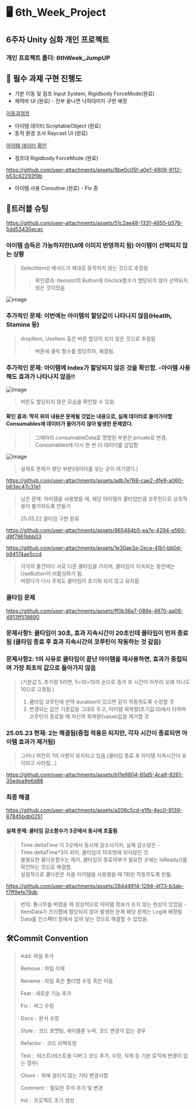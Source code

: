 # 🖥️ 6th_Week_Project
## 6주차 Unity 심화 개인 프로젝트
### 개인 프로젝트 폴더: 6thWeek_JumpUP


## 📖 필수 과제 구현 진행도

- 기본 이동 및 점프 Input System, Rigidbody ForceMode(완료)
- 체력바 UI (완료) - 전부 끝나면 낙하대미지 구현 예정
  
[이동과점프](https://github.com/user-attachments/assets/ff9a429d-3ab6-435f-aee3-9e558145761b)

- 아이템 데이터 ScriptableObject (완료)
- 동적 환경 조사 Raycast UI (완료)

[아이템 데이터 확인](https://github.com/user-attachments/assets/af4f1f31-5e82-4bf6-a0b2-7d566c068cca)


  
- 점프대 Rigidbody ForceMode (완료)


https://github.com/user-attachments/assets/8be0c05f-a0e1-4809-9112-b53c82292f9b



- 아이템 사용 Coroutine (완료) - Fix 중

## 🤯트러블 슈팅
https://github.com/user-attachments/assets/51c2ae48-1331-4655-b578-5dd53430ecac

### 아이템 습득은 가능하지만(UI에 이미지 반영까지 됨) 아이템이 선택되지 않는 상황   
> SelectItem() 메서드가 제대로 동작하지 않는 것으로 추정됨   
> >확인결과: Itemslot의 Button에 Onclick함수가 할당되지 않아 선택되지 않은 것이었음

![image](https://github.com/user-attachments/assets/d63fa0a9-a1f7-4c55-a27c-2b8bed8bfe26)

### 추가적인 문제: 이번에는 아이템의 할당값이 나타나지 않음(Heatlh, Stamina 등)   
>  dropItem, UseItem 등은 버튼 할당이 되지 않은 것으로 추정됨   
> > 버튼에 클릭 함수를 할당하자, 해결됨.

   
### 추가적인 문제: 아이템에 Index가 할당되지 않은 것을 확인함. -아이템 사용해도 효과가 나타나지 않음!!  
![image](https://github.com/user-attachments/assets/25f6697a-f3d9-4ee4-9af6-83e3d6a2acae)
>
> 버튼도 할당되지 않은 모습을 확인할 수 있음.   
#### 확인 결과: 딱히 위의 내용은 문제될 것없는 내용으로, 실제 데이터로 들어가야할 Consumables에 데이터가 들어가지 않아 발생한 문제였다.   
> >그에따라 consumableData로 명명된 부분은 private로 변경, Consumables에 다시 한 번 더 데이터를 삽입함   

![image](https://github.com/user-attachments/assets/7af410ea-c505-47f6-98fb-13a6188812c1)   
> 실제로 문제가 됐던 부분(데이터를 넣는 곳이 여기였다.)   

https://github.com/user-attachments/assets/adb7e768-cae2-4fe9-a060-b63ec47c31e1
> 남은 문제: 아이템을 사용했을 때, 해당 아이템의 쿨타임만큼 코루틴으로 상호작용이 불가하도록 만들기

> 25.05.22 쿨타임 구현 완료
> 

https://github.com/user-attachments/assets/665484b5-ea7e-4294-a560-d9f7861bbb03

https://github.com/user-attachments/assets/1e30ae3a-2eca-41b1-bb0d-b94174ae5ccd

> 각각의 물건마다 서로 다른 쿨타임을 가지며, 쿨타임이 지속되는 동안에는 UseButton이 비활성화가 됨.   
> 버렸다가 다시 주워도 쿨타임이 초기화 되지 않고 유지됨.
>

### 쿨타임 문제


https://github.com/user-attachments/assets/ff0b36a7-086e-4870-aa06-4913ff518890

### 문제사항1: 쿨타임이 30초, 효과 지속시간이 20초인데 쿨타임이 먼저 종료됨 (쿨타임 종료 후 효과 지속시간의 코루틴이 작동하는 것 같음)   
### 문제사항2: 1의 사유로 쿨타임이 끝난 아이템을 재사용하면, 효과가 중첩되며 가장 최초의 값으로 돌아가지 않음
> (기본값 5, 추가량 5라면, 5>10>15의 순으로 증가 후 시간이 아무리 오래 지나도 10으로 고정됨.)
> 1. 쿨타임 코루틴에 만약 duration이 있으면 같이 작동하도록 수정할 것
> 2. 변경되는 값은 기존값을 그대로 두고, 아이템 회복량(초기값:0)에서 더하며 코루틴이 종료될 때 자신의 회복량(value)값을 제거할 것


### 25.05.23 현재: 2는 해결됨(중첩 적용은 되지만, 각자 시간이 종료되면 아이템 효과가 제거됨)   
> 그러나 여전히 1의 사항이 유지되고 있음.(쿨타임 종료 후 아이템 지속시간이 유지되고 사라짐...)
> 
https://github.com/user-attachments/assets/b11e9804-85d5-4ca9-8261-35edea9e6d88

### 최종 해결


https://github.com/user-attachments/assets/a206c5cd-e1fb-4ec0-9139-87845bdb0251

#### 실제 문제: 쿨타임 감소함수가 3곳에서 동시에 호출됨
> Time.deltaTime 이 3곳에서 동시에 감소시키자, 실제 감소량은 -Time.detlaTime*3이 되어, 쿨타임이 10초밖에 되지않은 것.   
> 불필요한 쿨다운함수는 제거, 쿨타임의 종료여부가 필요한 곳에는 IsReady()를 확인하는 것으로 해결함.   
> 실질적으로 쿨다운은 처음 아이템을 사용했을 때 1회만 작동하도록 만듦.   





https://github.com/user-attachments/assets/284d4914-1294-4f73-b3ab-f7ff9efe79db


> 번외:
> 통나무를 버렸을 때 정상적으로 아이템 정보가 뜨지 않는 현상이 있었음 - ItemData가 프리펩에 할당되지 않아 발생한 문제
> 해당 문제는 Log에 배정될 Data를 인스펙터 창에서 집어 넣는 것으로 해결할 수 있었음.




## 🛠️Commit Convention
> Add:
파일 추가
> 
> Remove :
파일 삭제
> 
> Rename :
파일 혹은 폴더명 수정 혹은 이동
> 
> Feat :
새로운 기능 추가
> 
> Fix : 
버그 수정
> 
> Docs : 
문서 수정
> 
> Style : 
코드 포맷팅, 세미콜론 누락, 코드 변경이 없는 경우
> 
> Refactor : 
코드 리펙토링
> 
> Test : 
테스트(테스트용 디버그 코드 추가, 수정, 삭제 등 기본 로직에 변경이 없는 경우)
> 
> Chore : 
위에 걸리지 않는 기타 변경사항   
> 
> Comment : 
필요한 주석 추가 및 변경   
> 
> Init : 
프로젝트 초기 생성


